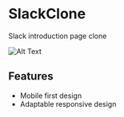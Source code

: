 # SlackClone
Slack introduction page clone

![Alt Text](https://giphy.com/embed/GzVaKHSTK3AtxmO9BP)

## Features
- Mobile first design
- Adaptable responsive design


